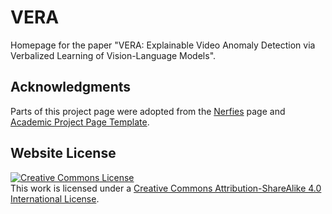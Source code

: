 # VERA
Homepage for the paper "VERA: Explainable Video Anomaly Detection via Verbalized Learning of Vision-Language Models".
## Acknowledgments
Parts of this project page were adopted from the [Nerfies](https://nerfies.github.io/) page and [Academic Project Page Template](https://github.com/eliahuhorwitz/Academic-project-page-template).

## Website License
<a rel="license" href="http://creativecommons.org/licenses/by-sa/4.0/"><img alt="Creative Commons License" style="border-width:0" src="https://i.creativecommons.org/l/by-sa/4.0/88x31.png" /></a><br />This work is licensed under a <a rel="license" href="http://creativecommons.org/licenses/by-sa/4.0/">Creative Commons Attribution-ShareAlike 4.0 International License</a>.
